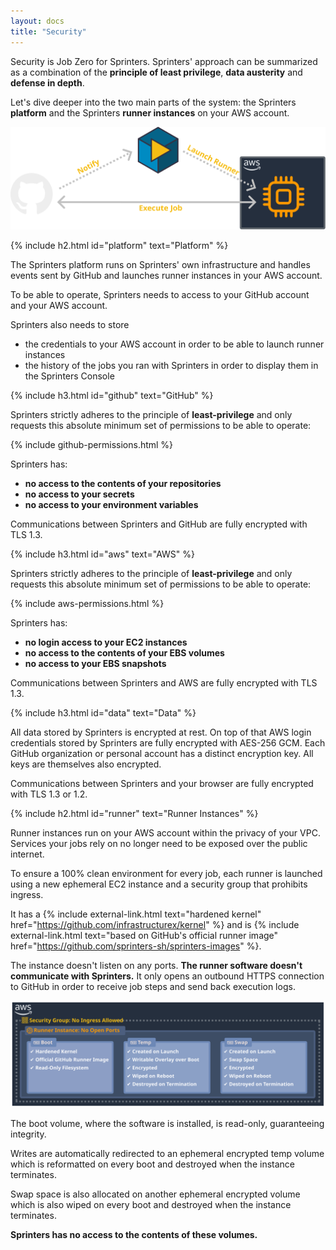 ```yaml
---
layout: docs
title: "Security"
---
```


Security is Job Zero for Sprinters. Sprinters' approach can be summarized as a combination of the **principle of least privilege**, **data austerity** and **defense in depth**.

Let's dive deeper into the two main parts of the system: the Sprinters **platform** and the Sprinters **runner instances** on your AWS account.

![How Sprinters Works Diagram](/assets/overview.svg)

{% include h2.html id="platform" text="Platform" %}

The Sprinters platform runs on Sprinters' own infrastructure and handles events sent by GitHub and launches runner instances in your AWS account.

To be able to operate, Sprinters needs to access to your GitHub account and your AWS account.

Sprinters also needs to store
- the credentials to your AWS account in order to be able to launch runner instances
- the history of the jobs you ran with Sprinters in order to display them in the Sprinters Console

{% include h3.html id="github" text="GitHub" %}

Sprinters strictly adheres to the principle of **least-privilege** and only requests this absolute minimum set of permissions to be able to operate:

{% include github-permissions.html %}

Sprinters has:
- **no access to the contents of your repositories**
- **no access to your secrets**
- **no access to your environment variables**

Communications between Sprinters and GitHub are fully encrypted with TLS 1.3.

{% include h3.html id="aws" text="AWS" %}

Sprinters strictly adheres to the principle of **least-privilege** and only requests this absolute minimum set of permissions to be able to operate:

{% include aws-permissions.html %}

Sprinters has:
- **no login access to your EC2 instances**
- **no access to the contents of your EBS volumes**
- **no access to your EBS snapshots**

Communications between Sprinters and AWS are fully encrypted with TLS 1.3.

{% include h3.html id="data" text="Data" %}

All data stored by Sprinters is encrypted at rest.
On top of that AWS login credentials stored by Sprinters are fully encrypted with AES-256 GCM.
Each GitHub organization or personal account has a distinct encryption key. All keys are themselves also encrypted.

Communications between Sprinters and your browser are fully encrypted with TLS 1.3 or 1.2.

{% include h2.html id="runner" text="Runner Instances" %}

Runner instances run on your AWS account within the privacy of your VPC.
Services your jobs rely on no longer need to be exposed over the public internet.

To ensure a 100% clean environment for every job, each runner is launched using a new ephemeral EC2 instance and a security group that prohibits ingress.

It has a {% include external-link.html text="hardened kernel" href="https://github.com/infrastructurex/kernel" %} and is
{% include external-link.html text="based on GitHub's official runner image" href="https://github.com/sprinters-sh/sprinters-images" %}.

The instance doesn't listen on any ports. **The runner software doesn't communicate with Sprinters.**
It only opens an outbound HTTPS connection to GitHub in order to receive job steps and send back execution logs.

![Runner Instance Diagram](/assets/runner.svg)

The boot volume, where the software is installed, is read-only, guaranteeing integrity.

Writes are automatically redirected to an ephemeral encrypted temp volume which is reformatted on every boot and destroyed when the instance terminates.

Swap space is also allocated on another ephemeral encrypted volume which is also wiped on every boot and destroyed when the instance terminates.

**Sprinters has no access to the contents of these volumes.**
